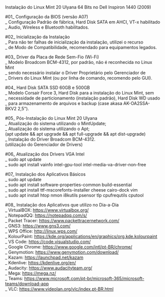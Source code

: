 
Instalação do Linux Mint 20 Ulyana 64 Bits no Dell Inspiron 1440 (2009)

#01_ Configuração da BIOS (versão A07)<br>
	_ Configuração Padrão de fábrica, Hard Disk SATA em AHCI, VT-x habilitado<br>
	_ Audio, Wireless e Bluetooth habilitados.
	
#02_ Inicialização da Instalação<br>
	_ Para não ter falhas de inicialização da instalação, utilizei o recurso<br>
	_ de Modo de Compatibilidade, recomendado para equipamentos legados.

#03_ Driver da Placa de Rede Sem-Fio (Wi-Fi)<br>
	_ Modelo Broadcom BCM-4312, por padrão, não é reconhecida no Linux Mint<br>
	_ sendo necessário instalar o Driver Proprietário pelo Gerenciador de<br>
	_ Drivers do Linux Mint (ou por linha de comando, recomendo pelo GUI).

#04_ Hard Disk SATA SSD 60GB e 500GB<br>
	_ Modelo Corsair Force 3, Hard Disk para a instalação do Linux Mint, sem<br>
	_ necessidade de particionamento (instalação padrão), Hard Disk WD usado<br>
	_ para armazenamento de arquivos e backup (case akasa AK-OA2SSA-BKV2 2,5").
	
#05_ Pós-Instalação do Linux Mint 20 Ulyana<br>
	_ Atualização do sistema utilizando o MintUpdate;<br>
	_ Atualização do sistema utilizando o Apt;<br>
		(apt update && apt upgrade && apt full-upgrade && apt dist-upgrade)<br>
	_ Instalação do Driver Broadcom BCM-4312.<br>
		(utilização do Gerenciador de Drivers)
	
#06_ Atualização dos Drivers VGA Intel<br>
	_ sudo apt update<br>
	_ sudo apt install vainfo intel-gpu-tool intel-media-va-driver-non-free
	  
#07_ Instalação dos Aplicativos Básicos<br>
	_ sudo apt update<br>
	_ sudo apt install software-properties-common build-essential<br>
	_ sudo apt install ttf-mscorefonts-installer cheese cairo-dock vim<br>
	_ sudo apt install htop nmon i8kutils psensor tlp cpufrequtils cputool

#08_ Instalação dos Aplicativos que utilizo no Dia-a-Dia<br>
	_ VirtualBOX: https://www.virtualbox.org/<br>
	_ NotepadQQ: https://notepadqq.com/s/<br>
	_ Packet Tracer: https://www.packettracernetwork.com/<br>
	_ GNS3: https://www.gns3.com/<br>
	_ WPS Office: http://linux.wps.com/<br>
	_ KolourPaint: https://kde.org/applications/en/graphics/org.kde.kolourpaint<br>
	_ VS Code: https://code.visualstudio.com/<br>
	_ Google Chrome: https://www.google.com/intl/pt-BR/chrome/<br>
	_ Genymotion: https://www.genymotion.com/download/<br>
	_ Kazam: https://launchpad.net/kazam<br>
	_ Kdenlive: https://kdenlive.org/en/<br>
	_ Audacity: https://www.audacityteam.org/<br>
	_ Mega: https://mega.nz/<br>
	_ Teams: https://www.microsoft.com/pt-br/microsoft-365/microsoft-teams/download-app<br>
	_ VLC: https://www.videolan.org/vlc/index.pt-BR.html<br>